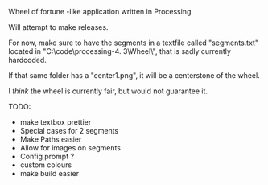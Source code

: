 Wheel of fortune -like application written in Processing  

Will attempt to make releases.  

For now, make sure to have the segments in a textfile called "segments.txt" located in "C:\\code\\processing-4.  3\\Wheel\\", that is sadly currently hardcoded.  

If that same folder has a "center1.png", it will be a centerstone of the wheel.  

I *think* the wheel is currently fair, but would not guarantee it.  

TODO:
- make textbox prettier
- Special cases for 2 segments
- Make Paths easier
- Allow for images on segments
- Config prompt ?
- custom colours
- make build easier